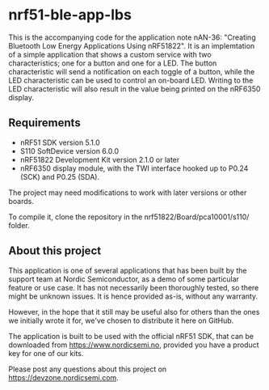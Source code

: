 nrf51-ble-app-lbs
==================

This is the accompanying code for the application note nAN-36: "Creating Bluetooth Low Energy Applications Using nRF51822". It is an implemtation of a simple application that shows a custom service with two characteristics; one for a button and one for a LED. The button characteristic will send a notification on each toggle of a button, while the LED characteristic can be used to control an on-board LED. Writing to the LED characteristic will also result in the value being printed on the nRF6350 display.

Requirements
------------
- nRF51 SDK version 5.1.0
- S110 SoftDevice version 6.0.0
- nRF51822 Development Kit version 2.1.0 or later
- nRF6350 display module, with the TWI interface hooked up to P0.24 (SCK) and P0.25 (SDA).

The project may need modifications to work with later versions or other boards. 

To compile it, clone the repository in the nrf51822/Board/pca10001/s110/ folder.

About this project
------------------
This application is one of several applications that has been built by the support team at Nordic Semiconductor, as a demo of some particular feature or use case. It has not necessarily been thoroughly tested, so there might be unknown issues. It is hence provided as-is, without any warranty. 

However, in the hope that it still may be useful also for others than the ones we initially wrote it for, we've chosen to distribute it here on GitHub. 

The application is built to be used with the official nRF51 SDK, that can be downloaded from https://www.nordicsemi.no, provided you have a product key for one of our kits.

Please post any questions about this project on https://devzone.nordicsemi.com.
